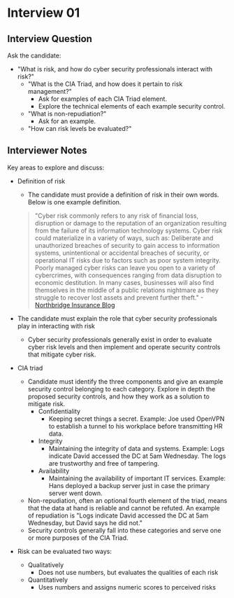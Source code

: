 # Interview 01

## Interview Question

 Ask the candidate:
  - "What is risk, and how do cyber security professionals interact with risk?"
    - "What is the CIA Triad, and how does it pertain to risk management?"
      - Ask for examples of each CIA Triad element.
      - Explore the technical elements of each example security control.
    - "What is non-repudiation?"
      - Ask for an example.
    - "How can risk levels be evaluated?"

## Interviewer Notes

Key areas to explore and discuss:
- Definition of risk
  - The candidate must provide a definition of risk in their own words. Below is one example definition.

  > "Cyber risk commonly refers to any risk of financial loss, disruption or damage to the reputation of an organization resulting from the failure of its information technology systems. Cyber risk could materialize in a variety of ways, such as: Deliberate and unauthorized breaches of security to gain access to information systems, unintentional or accidental breaches of security, or operational IT risks due to factors such as poor system integrity. Poorly managed cyber risks can leave you open to a variety of cybercrimes, with consequences ranging from data disruption to economic destitution. In many cases, businesses will also find themselves in the middle of a public relations nightmare as they struggle to recover lost assets and prevent further theft." -[Northbridge Insurance Blog](https://www.nbins.com/blog/cyber-risk/what-is-cyber-risk-2/)

- The candidate must explain the role that cyber security professionals play in interacting with risk
  - Cyber security professionals generally exist in order to evaluate cyber risk levels and then implement and operate security controls that mitigate cyber risk.
- CIA triad
  - Candidate must identify the three components and give an example security control belonging to each category. Explore in depth the proposed security controls, and how they work as a solution to mitigate risk.
    - Confidentiality
      - Keeping secret things a secret. Example: Joe used OpenVPN to establish a tunnel to his workplace before transmitting HR data.
    - Integrity
      - Maintaining the integrity of data and systems. Example: Logs indicate David accessed the DC at 5am Wednesday. The logs are trustworthy and free of tampering.
    - Availability
      - Maintaining the availability of important IT services. Example: Hans deployed a backup server just in case the primary server went down.
  - Non-repudiation, often an optional fourth element of the triad, means that the data at hand is reliable and cannot be refuted. An example of repudiation is "Logs indicate David accessed the DC at 5am Wednesday, but David says he did not."
  - Security controls generally fall into these categories and serve one or more purposes of the CIA Triad.
- Risk can be evaluated two ways:
  - Qualitatively
    - Does not use numbers, but evaluates the qualities of each risk
  - Quantitatively
    - Uses numbers and assigns numeric scores to perceived risks
